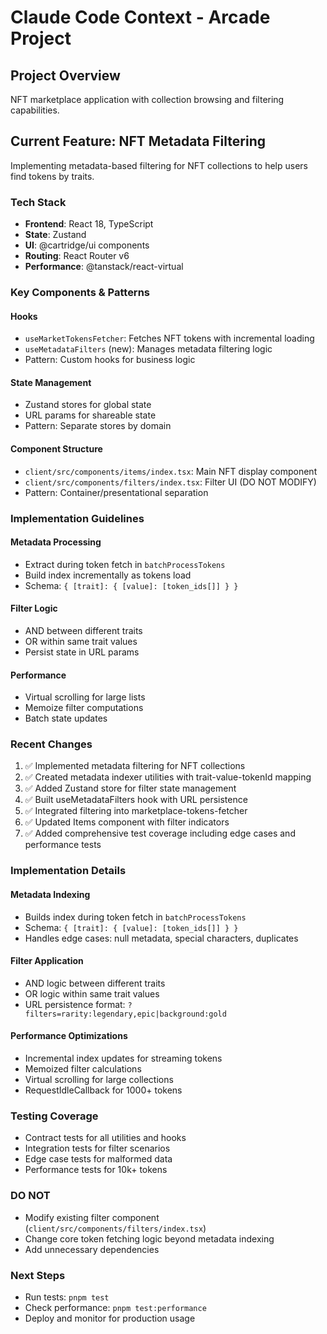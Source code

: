 # Claude Code Context - Arcade Project

## Project Overview
NFT marketplace application with collection browsing and filtering capabilities.

## Current Feature: NFT Metadata Filtering
Implementing metadata-based filtering for NFT collections to help users find tokens by traits.

### Tech Stack
- **Frontend**: React 18, TypeScript
- **State**: Zustand
- **UI**: @cartridge/ui components
- **Routing**: React Router v6
- **Performance**: @tanstack/react-virtual

### Key Components & Patterns

#### Hooks
- `useMarketTokensFetcher`: Fetches NFT tokens with incremental loading
- `useMetadataFilters` (new): Manages metadata filtering logic
- Pattern: Custom hooks for business logic

#### State Management
- Zustand stores for global state
- URL params for shareable state
- Pattern: Separate stores by domain

#### Component Structure
- `client/src/components/items/index.tsx`: Main NFT display component
- `client/src/components/filters/index.tsx`: Filter UI (DO NOT MODIFY)
- Pattern: Container/presentational separation

### Implementation Guidelines

#### Metadata Processing
- Extract during token fetch in `batchProcessTokens`
- Build index incrementally as tokens load
- Schema: `{ [trait]: { [value]: [token_ids[]] } }`

#### Filter Logic
- AND between different traits
- OR within same trait values
- Persist state in URL params

#### Performance
- Virtual scrolling for large lists
- Memoize filter computations
- Batch state updates

### Recent Changes
1. ✅ Implemented metadata filtering for NFT collections
2. ✅ Created metadata indexer utilities with trait-value-tokenId mapping
3. ✅ Added Zustand store for filter state management
4. ✅ Built useMetadataFilters hook with URL persistence
5. ✅ Integrated filtering into marketplace-tokens-fetcher
6. ✅ Updated Items component with filter indicators
7. ✅ Added comprehensive test coverage including edge cases and performance tests

### Implementation Details

#### Metadata Indexing
- Builds index during token fetch in `batchProcessTokens`
- Schema: `{ [trait]: { [value]: [token_ids[]] } }`
- Handles edge cases: null metadata, special characters, duplicates

#### Filter Application
- AND logic between different traits
- OR logic within same trait values
- URL persistence format: `?filters=rarity:legendary,epic|background:gold`

#### Performance Optimizations
- Incremental index updates for streaming tokens
- Memoized filter calculations
- Virtual scrolling for large collections
- RequestIdleCallback for 1000+ tokens

### Testing Coverage
- Contract tests for all utilities and hooks
- Integration tests for filter scenarios
- Edge case tests for malformed data
- Performance tests for 10k+ tokens

### DO NOT
- Modify existing filter component (`client/src/components/filters/index.tsx`)
- Change core token fetching logic beyond metadata indexing
- Add unnecessary dependencies

### Next Steps
- Run tests: `pnpm test`
- Check performance: `pnpm test:performance`
- Deploy and monitor for production usage